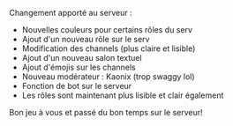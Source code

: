Changement apporté au serveur :

- Nouvelles couleurs pour certains rôles du serv
- Ajout d'un nouveau rôle sur le serv
- Modification des channels (plus claire et lisible)
- Ajout d'un nouveau salon textuel
- Ajout d'émojis sur les channels
- Nouveau modérateur : Kaonix (trop swaggy lol)
- Fonction de bot sur le serveur
- Les rôles sont maintenant plus lisible et clair également

Bon jeu à vous et passé du bon temps sur le serveur!
